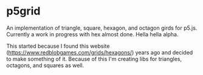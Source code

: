 # p5grid
An implementation of triangle, square, hexagon, and octagon girds for p5.js. Currently a work in progress with hex almost done. Hella hella alpha.

This started because I found this website (https://www.redblobgames.com/grids/hexagons/) years ago and decided to make something of it. Because of this I'm creating libs for triangles, octagons, and squares as well. 
